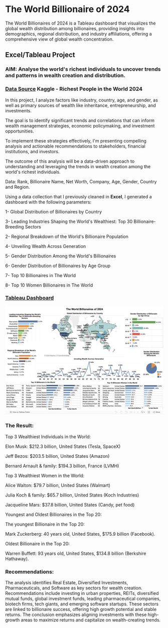 # The World Billionaire of 2024
The World Billionaires of 2024 is a Tableau dashboard that visualizes the global wealth distribution among billionaires, providing insights into demographics, regional distribution, and industry affiliations, offering a comprehensive view of global wealth concentration.

## Excel/Tableau Project

### AIM: Analyse the world's richest individuals to uncover trends and patterns in wealth creation and distribution.

### [Data Source](https://www.kaggle.com/datasets/divanshu22/richest-people-in-the-world-2024)  Kaggle - Richest People in the World 2024

In this project, I analyze factors like industry, country, age, and gender, as well as primary sources of wealth like inheritance, entrepreneurship, and investments.

The goal is to identify significant trends and correlations that can inform wealth management strategies, economic policymaking, and investment opportunities.

To implement these strategies effectively, I'm presenting compelling analysis and actionable recommendations to stakeholders, financial institutions, and investors.

The outcome of this analysis will be a data-driven approach to understanding and leveraging the trends in wealth creation among the world's richest individuals.

Data: Rank, Billionaire Name, Net Worth, Company, Age, Gender, Country and Region.

Using a data collection that I previously cleaned in **Excel**, I generated a dashboard with the following parameters:

1- Global Distribution of Billionaires by Country

3- Leading Industries Shaping the World's Wealthiest: Top 30 Billionaire-Breeding Sectors

2- Regional Breakdown of the World's Billionaire Population

4- Unveiling Wealth Across Generation 

5- Gender Distribution Among the World's Billionaires 

6- Gender Distribution of Billionaires by Age Group

7- Top 10 Billionaires in The World

8- Top 10 Women Billionaires in The World

### [Tableau Dashboard](https://public.tableau.com/app/profile/gustavo8148/viz/TheWorldBillionairesof2024/Dashboard4)

![](https://github.com/GustavoBraido/The-World-Billionaire-of-2024/blob/main/TheWorldBillionairesPhoto620240826.png)

### The Result:
Top 3 Wealthiest Individuals in the World:

Elon Musk: $212.3 billion, United States (Tesla, SpaceX)

Jeff Bezos: $203.5 billion, United States (Amazon)

Bernard Arnault & family: $194.3 billion, France (LVMH)

Top 3 Wealthiest Women in the World:

Alice Walton: $79.7 billion, United States (Walmart)

Julia Koch & family: $65.7 billion, United States (Koch Industries)

Jacqueline Mars: $37.8 billion, United States (Candy, pet food)

Youngest and Oldest Billionaires in the Top 20:

The youngest Billionaire in the Top 20:
  
  Mark Zuckerberg: 40 years old, United States, $175.9 billion (Facebook).

Oldest Billionaire in the Top 20:
  
  Warren Buffett: 93 years old, United States, $134.8 billion (Berkshire Hathaway).

### Recommendations:
The analysis identifies Real Estate, Diversified Investments, Pharmaceuticals, and Software as key sectors for wealth creation. Recommendations include investing in urban properties, REITs, diversified mutual funds, global investment funds, leading pharmaceutical companies, biotech firms, tech giants, and emerging software startups. These sectors are linked to billionaire success, offering high growth potential and stable returns. The conclusion emphasizes aligning investments with these high-growth areas to maximize returns and capitalize on wealth-creating trends.
